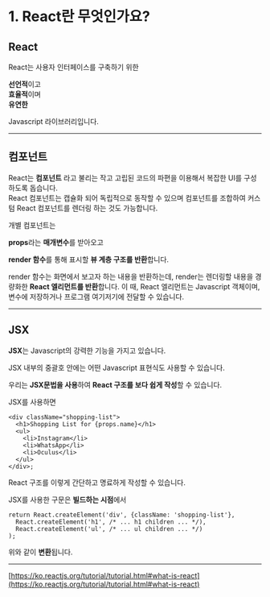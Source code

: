 # 1. React란 무엇인가요?

## **React**

React는 사용자 인터페이스를 구축하기 위한

**선언적**이고  
**효율적**이며  
**유연한**

Javascript 라이브러리입니다.

---

## **컴포넌트**

React는 **컴포넌트** 라고 불리는 작고 고립된 코드의 파편을 이용해서 복잡한 UI를 구성하도록 돕습니다.  
React 컴포넌트는 캡슐화 되어 독립적으로 동작할 수 있으며 컴포넌트를 조합하여 커스텀 React 컴포넌트를 렌더링 하는 것도 가능합니다.

개별 컴포넌트는

**props**라는 **매개변수**를 받아오고

**render 함수**를 통해 표시할 **뷰 계층 구조를 반환**합니다.

render 함수는 화면에서 보고자 하는 내용을 반환하는데, render는 렌더링할 내용을 경량화한 **React 엘리먼트를 반환**합니다. 이 때, React 엘리먼트는 Javascript 객체이며, 변수에 저장하거나 프로그램 여기저기에 전달할 수 있습니다.

---

## **JSX**

**JSX**는 Javascript의 강력한 기능을 가지고 있습니다.

JSX 내부의 중괄호 안에는 어떤 Javascript 표현식도 사용할 수 있습니다.

우리는 **JSX문법을 사용**하여 **React 구조를 보다 쉽게 작성**할 수 있습니다.

JSX를 사용하면

```
<div className="shopping-list">
  <h1>Shopping List for {props.name}</h1>
  <ul>
    <li>Instagram</li>
    <li>WhatsApp</li>
    <li>Oculus</li>
  </ul>
</div>;
```

React 구조를 이렇게 간단하고 명료하게 작성할 수 있습니다.

JSX를 사용한 구문은 **빌드하는 시점**에서

```
return React.createElement('div', {className: 'shopping-list'},
  React.createElement('h1', /* ... h1 children ... */),
  React.createElement('ul', /* ... ul children ... */)
);
```

위와 같이 **변환**됩니다.

---

[https://ko.reactjs.org/tutorial/tutorial.html#what-is-react](https://ko.reactjs.org/tutorial/tutorial.html#what-is-react)
